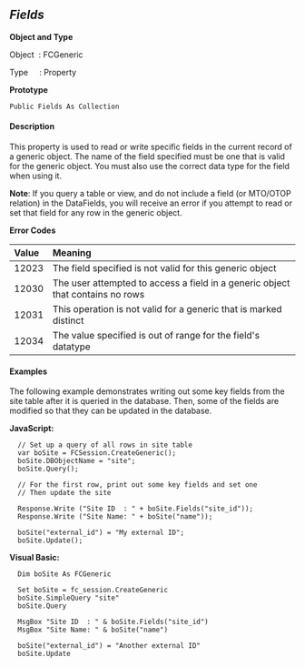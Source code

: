 _Fields_
-----

**Object and Type**

Object  : FCGeneric

Type     : Property

**Prototype**

```
Public Fields As Collection
```

#### Description

This property is used to read or write specific fields in the current record of a generic object. The name of the field specified must be one that is valid for the generic object. You must also use the correct data type for the field when using it.

**Note**: If you query a table or view, and do not include a field (or MTO/OTOP relation) in the DataFields, you will receive an error if you attempt to read or set that field for any row in the generic object.

**Error Codes**

| Value | Meaning |
|:--- |:--- |
| 12023 | The field specified is not valid for this generic object |
| 12030 | The user attempted to access a field in a generic object that contains no rows |
| 12031 | This operation is not valid for a generic that is marked distinct |
| 12034 | The value specified is out of range for the field's datatype |

#### Examples

The following example demonstrates writing out some key fields from the site table after it is queried in the database. Then, some of the fields are modified so that they can be updated in the database.  
  
**JavaScript:**
```
  // Set up a query of all rows in site table
  var boSite = FCSession.CreateGeneric();
  boSite.DBObjectName = "site";
  boSite.Query();

  // For the first row, print out some key fields and set one
  // Then update the site

  Response.Write ("Site ID  : " + boSite.Fields("site_id"));
  Response.Write ("Site Name: " + boSite("name"));

  boSite("external_id") = "My external ID";
  boSite.Update();
```

**Visual Basic:**
```
  Dim boSite As FCGeneric

  Set boSite = fc_session.CreateGeneric
  boSite.SimpleQuery "site"
  boSite.Query

  MsgBox "Site ID  : " & boSite.Fields("site_id")
  MsgBox "Site Name: " & boSite("name")

  boSite("external_id") = "Another external ID"
  boSite.Update
```